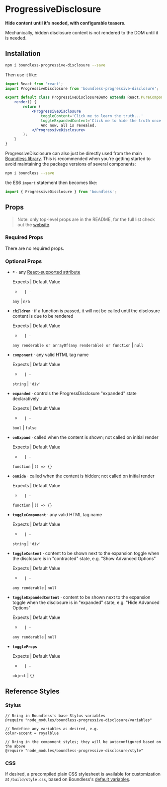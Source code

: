<!---
THIS IS AN AUTOGENERATED FILE. EDIT PACKAGES/BOUNDLESS-PROGRESSIVE-DISCLOSURE/INDEX.JS INSTEAD.
-->
# ProgressiveDisclosure

__Hide content until it's needed, with configurable teasers.__

Mechanically, hidden disclosure content is not rendered to the DOM until it is needed.

## Installation

```bash
npm i boundless-progressive-disclosure --save
```

Then use it like:


```jsx
import React from 'react';
import ProgressiveDisclosure from 'boundless-progressive-disclosure';

export default class ProgressiveDisclosureDemo extends React.PureComponent {
    render() {
        return (
            <ProgressiveDisclosure
                toggleContent='Click me to learn the truth...'
                toggleExpandedContent='Click me to hide the truth once again...'>
                And now, all is revealed.
            </ProgressiveDisclosure>
        );
    }
}
```



ProgressiveDisclosure can also just be directly used from the main [Boundless library](https://www.npmjs.com/package/boundless). This is recommended when you're getting started to avoid maintaining the package versions of several components:

```bash
npm i boundless --save
```

the ES6 `import` statement then becomes like:

```js
import { ProgressiveDisclosure } from 'boundless';
```



## Props

> Note: only top-level props are in the README, for the full list check out the [website](http://boundless.js.org/ProgressiveDisclosure).

### Required Props

There are no required props.


### Optional Props

- __`*`__ &middot; any [React-supported attribute](https://facebook.github.io/react/docs/tags-and-attributes.html#html-attributes)

  Expects | Default Value
  -       | -
  `any` | `n/a`

- __`children`__ &middot; if a function is passed, it will not be called until the disclosure content is due to be rendered

  Expects | Default Value
  -       | -
  `any renderable or arrayOf(any renderable) or function` | `null`

- __`component`__ &middot; any valid HTML tag name

  Expects | Default Value
  -       | -
  `string` | `'div'`

- __`expanded`__ &middot; controls the ProgressDisclosure "expanded" state declaratively

  Expects | Default Value
  -       | -
  `bool` | `false`

- __`onExpand`__ &middot; called when the content is shown; not called on initial render

  Expects | Default Value
  -       | -
  `function` | `() => {}`

- __`onHide`__ &middot; called when the content is hidden; not called on initial render

  Expects | Default Value
  -       | -
  `function` | `() => {}`

- __`toggleComponent`__ &middot; any valid HTML tag name

  Expects | Default Value
  -       | -
  `string` | `'div'`

- __`toggleContent`__ &middot; content to be shown next to the expansion toggle when the disclosure is in "contracted" state, e.g. "Show Advanced Options"

  Expects | Default Value
  -       | -
  `any renderable` | `null`

- __`toggleExpandedContent`__ &middot; content to be shown next to the expansion toggle when the disclosure is in "expanded" state, e.g. "Hide Advanced Options"

  Expects | Default Value
  -       | -
  `any renderable` | `null`

- __`toggleProps`__

  Expects | Default Value
  -       | -
  `object` | `{}`


## Reference Styles
### Stylus
```stylus
// Bring in Boundless's base Stylus variables
@require "node_modules/boundless-progressive-disclosure/variables"

// Redefine any variables as desired, e.g.
color-accent = royalblue

// Bring in the component styles; they will be autoconfigured based on the above
@require "node_modules/boundless-progressive-disclosure/style"
```

### CSS
If desired, a precompiled plain CSS stylesheet is available for customization at `/build/style.css`, based on Boundless's [default variables](https://github.com/enigma-io/boundless/blob/master/variables.styl).

